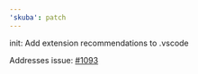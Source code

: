 ```yaml
---
'skuba': patch
---
```


init: Add extension recommendations to .vscode

Addresses issue: [#1093](https://github.com/seek-oss/skuba/issues/1093)
